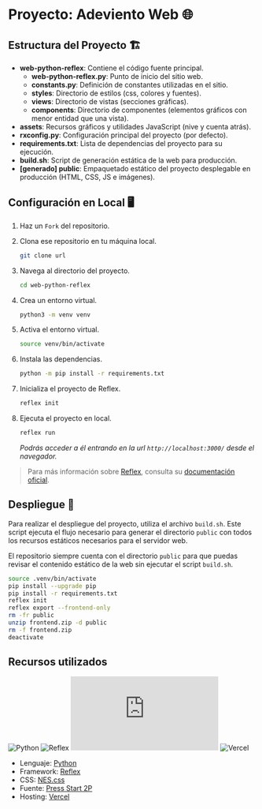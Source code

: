# Proyecto: Adeviento Web 🌐

## Estructura del Proyecto 🏗️

* **web-python-reflex**: Contiene el código fuente principal.
	* **web-python-reflex.py**: Punto de inicio del sitio web.
	* **constants.py**: Definición de constantes utilizadas en el sitio.
	* **styles**: Directorio de estilos (css, colores y fuentes).
	* **views**: Directorio de vistas (secciones gráficas).
	* **components**: Directorio de componentes (elementos gráficos con menor entidad que una vista).
* **assets**: Recursos gráficos y utilidades JavaScript (nive y cuenta atrás).
* **rxconfig.py**: Configuración principal del proyecto (por defecto).
* **requirements.txt**: Lista de dependencias del proyecto para su ejecución.
* **build.sh**: Script de generación estática de la web para producción.
* **[generado] public**: Empaquetado estático del proyecto desplegable en producción (HTML, CSS, JS e imágenes).

## Configuración en Local 🖥️

1. Haz un `Fork` del repositorio.

2. Clona ese repositorio en tu máquina local.

    ```bash 
    git clone url
    ```

3. Navega al directorio del proyecto.

    ```bash
    cd web-python-reflex
    ```

4. Crea un entorno virtual.

    ```bash
    python3 -m venv venv
    ```

5. Activa el entorno virtual.

    ```bash
    source venv/bin/activate
    ```

6. Instala las dependencias.

    ```bash
    python -m pip install -r requirements.txt
    ```

7. Inicializa el proyecto de Reflex.

    ```bash
    reflex init
    ```

8. Ejecuta el proyecto en local.

    ```bash
    reflex run
    ```

    *Podrás acceder a él entrando en la url `http://localhost:3000/` desde el navegador.*

> Para más información sobre [Reflex](https://reflex.dev/), consulta su [documentación oficial](https://reflex.dev/docs).

## Despliegue 🚀

Para realizar el despliegue del proyecto, utiliza el archivo `build.sh`. Este script ejecuta el flujo necesario para generar el directorio `public` con todos los recursos estáticos necesarios para el servidor web.

El repositorio siempre cuenta con el directorio `public` para que puedas revisar el contenido estático de la web sin ejecutar el script `build.sh`.

```bash
source .venv/bin/activate
pip install --upgrade pip
pip install -r requirements.txt
reflex init
reflex export --frontend-only
rm -fr public
unzip frontend.zip -d public
rm -f frontend.zip
deactivate
```

## Recursos utilizados

![Python](https://img.shields.io/github/stars/python/cpython?label=Python&style=social)
![Reflex](https://img.shields.io/github/stars/reflex-dev/reflex?label=Reflex&style=social)
![NES.css](https://img.shields.io/github/stars/nostalgic-css/NES.css?label=NES.css&style=social)
![Vercel](https://img.shields.io/github/stars/vercel/vercel?label=Vercel&style=social)

* Lenguaje: [Python](https://www.python.org/)
* Framework: [Reflex](https://reflex.dev/)
* CSS: [NES.css](https://nostalgic-css.github.io/NES.css/)
* Fuente: [Press Start 2P](https://fonts.google.com/specimen/Press+Start+2P)
* Hosting: [Vercel](https://vercel.com/)